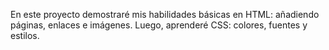 En este proyecto demostraré mis habilidades básicas en HTML: añadiendo páginas, enlaces e imágenes. Luego, aprenderé CSS: colores, fuentes y estilos.
